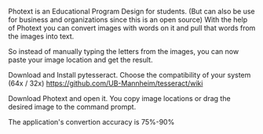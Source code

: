 Photext is an Educational Program Design for students. (But can also be use for business and organizations since this is an open source)
With the help of Photext you can convert images with words on it and pull that words from the images into text.

So instead of manually typing the letters from the images, you can now paste your image location and get the result. 


Download and Install pytesseract. Choose the compatibility of your system (64x / 32x)
  https://github.com/UB-Mannheim/tesseract/wiki

Download Photext and open it.
You copy image locations or drag the desired image to the command prompt.


The application's convertion accuracy is 75%-90%
